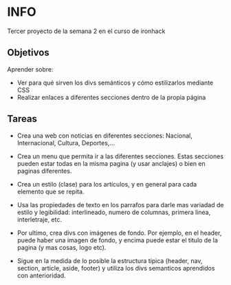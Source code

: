 # INFO

Tercer proyecto de la semana 2 en el curso de ironhack 

## Objetivos

Aprender sobre:
- Ver para qué sirven los divs semánticos y cómo estilizarlos mediante CSS
- Realizar enlaces a diferentes secciones dentro de la propia página


## Tareas

- Crea una web con noticias en diferentes secciones: Nacional, Internacional, Cultura, Deportes,...

- Crea un menu que permita ir a las diferentes secciones. Estas secciones pueden estar todas en la misma pagina (y usar anclajes) o bien en paginas diferentes.

- Crea un estilo (clase) para los artículos, y en general para cada elemento que se repita.

- Usa las propiedades de texto en los parrafos para darle mas variadad de estilo y legibilidad: interlineado, numero de columnas, primera linea, interletraje, etc.

- Por ultimo, crea divs con imágenes de fondo. Por ejemplo, en el header, puede haber una imagen de fondo, y encima puede estar el titulo de la pagina
(y mas cosas, logo etc).

- Sigue en la medida de lo posible la estructura tipica (header, nav, section, article, aside, footer) y utiliza los divs semanticos aprendidos con anterioridad.